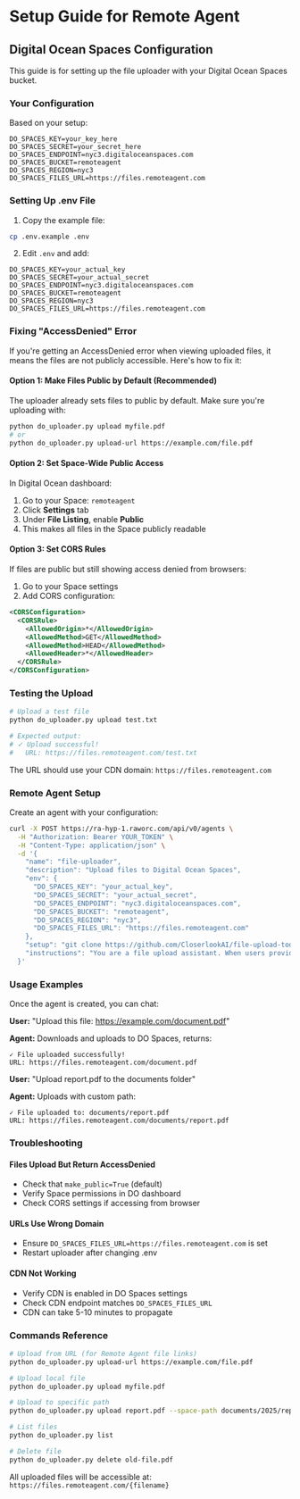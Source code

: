 # Setup Guide for Remote Agent

## Digital Ocean Spaces Configuration

This guide is for setting up the file uploader with your Digital Ocean Spaces bucket.

### Your Configuration

Based on your setup:

```env
DO_SPACES_KEY=your_key_here
DO_SPACES_SECRET=your_secret_here
DO_SPACES_ENDPOINT=nyc3.digitaloceanspaces.com
DO_SPACES_BUCKET=remoteagent
DO_SPACES_REGION=nyc3
DO_SPACES_FILES_URL=https://files.remoteagent.com
```

### Setting Up .env File

1. Copy the example file:
```bash
cp .env.example .env
```

2. Edit `.env` and add:
```env
DO_SPACES_KEY=your_actual_key
DO_SPACES_SECRET=your_actual_secret
DO_SPACES_ENDPOINT=nyc3.digitaloceanspaces.com
DO_SPACES_BUCKET=remoteagent
DO_SPACES_REGION=nyc3
DO_SPACES_FILES_URL=https://files.remoteagent.com
```

### Fixing "AccessDenied" Error

If you're getting an AccessDenied error when viewing uploaded files, it means the files are not publicly accessible. Here's how to fix it:

#### Option 1: Make Files Public by Default (Recommended)
The uploader already sets files to public by default. Make sure you're uploading with:

```bash
python do_uploader.py upload myfile.pdf
# or
python do_uploader.py upload-url https://example.com/file.pdf
```

#### Option 2: Set Space-Wide Public Access
In Digital Ocean dashboard:
1. Go to your Space: `remoteagent`
2. Click **Settings** tab
3. Under **File Listing**, enable **Public**
4. This makes all files in the Space publicly readable

#### Option 3: Set CORS Rules
If files are public but still showing access denied from browsers:

1. Go to your Space settings
2. Add CORS configuration:
```xml
<CORSConfiguration>
  <CORSRule>
    <AllowedOrigin>*</AllowedOrigin>
    <AllowedMethod>GET</AllowedMethod>
    <AllowedMethod>HEAD</AllowedMethod>
    <AllowedHeader>*</AllowedHeader>
  </CORSRule>
</CORSConfiguration>
```

### Testing the Upload

```bash
# Upload a test file
python do_uploader.py upload test.txt

# Expected output:
# ✓ Upload successful!
#   URL: https://files.remoteagent.com/test.txt
```

The URL should use your CDN domain: `https://files.remoteagent.com`

### Remote Agent Setup

Create an agent with your configuration:

```bash
curl -X POST https://ra-hyp-1.raworc.com/api/v0/agents \
  -H "Authorization: Bearer YOUR_TOKEN" \
  -H "Content-Type: application/json" \
  -d '{
    "name": "file-uploader",
    "description": "Upload files to Digital Ocean Spaces",
    "env": {
      "DO_SPACES_KEY": "your_actual_key",
      "DO_SPACES_SECRET": "your_actual_secret",
      "DO_SPACES_ENDPOINT": "nyc3.digitaloceanspaces.com",
      "DO_SPACES_BUCKET": "remoteagent",
      "DO_SPACES_REGION": "nyc3",
      "DO_SPACES_FILES_URL": "https://files.remoteagent.com"
    },
    "setup": "git clone https://github.com/CloserlookAI/file-upload-tool.git && cd file-upload-tool && pip install -r requirements.txt",
    "instructions": "You are a file upload assistant. When users provide file URLs, download and upload them to Digital Ocean Spaces. Use: python do_uploader.py upload-url <url>. Always return the uploaded file URL from https://files.remoteagent.com"
  }'
```

### Usage Examples

Once the agent is created, you can chat:

**User:** "Upload this file: https://example.com/document.pdf"

**Agent:** Downloads and uploads to DO Spaces, returns:
```
✓ File uploaded successfully!
URL: https://files.remoteagent.com/document.pdf
```

**User:** "Upload report.pdf to the documents folder"

**Agent:** Uploads with custom path:
```
✓ File uploaded to: documents/report.pdf
URL: https://files.remoteagent.com/documents/report.pdf
```

### Troubleshooting

#### Files Upload But Return AccessDenied
- Check that `make_public=True` (default)
- Verify Space permissions in DO dashboard
- Check CORS settings if accessing from browser

#### URLs Use Wrong Domain
- Ensure `DO_SPACES_FILES_URL=https://files.remoteagent.com` is set
- Restart uploader after changing .env

#### CDN Not Working
- Verify CDN is enabled in DO Spaces settings
- Check CDN endpoint matches `DO_SPACES_FILES_URL`
- CDN can take 5-10 minutes to propagate

### Commands Reference

```bash
# Upload from URL (for Remote Agent file links)
python do_uploader.py upload-url https://example.com/file.pdf

# Upload local file
python do_uploader.py upload myfile.pdf

# Upload to specific path
python do_uploader.py upload report.pdf --space-path documents/2025/report.pdf

# List files
python do_uploader.py list

# Delete file
python do_uploader.py delete old-file.pdf
```

All uploaded files will be accessible at:
`https://files.remoteagent.com/{filename}`

